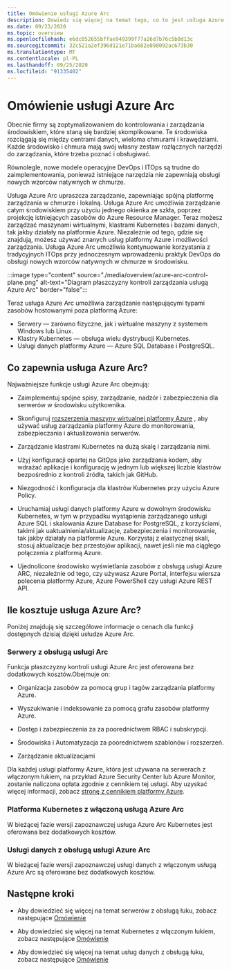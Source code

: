 ```yaml
---
title: Omówienie usługi Azure Arc
description: Dowiedz się więcej na temat tego, co to jest usługa Azure Arc i jak pomaga klientom w zarządzaniu zasobami hybrydowymi i zarządzaniem nimi za pomocą innych usług i funkcji platformy Azure.
ms.date: 09/23/2020
ms.topic: overview
ms.openlocfilehash: e6dc052655bffae949399f77a26d7b76c5b0d13c
ms.sourcegitcommit: 32c521a2ef396d121e71ba682e098092ac673b30
ms.translationtype: MT
ms.contentlocale: pl-PL
ms.lasthandoff: 09/25/2020
ms.locfileid: "91335402"
---
```

# <a name="azure-arc-overview"></a>Omówienie usługi Azure Arc

Obecnie firmy są zoptymalizowaniem do kontrolowania i zarządzania środowiskiem, które staną się bardziej skomplikowane. Te środowiska rozciągają się między centrami danych, wieloma chmurami i krawędziami. Każde środowisko i chmura mają swój własny zestaw rozłącznych narzędzi do zarządzania, które trzeba poznać i obsługiwać.

Równolegle, nowe modele operacyjne DevOps i ITOps są trudne do zaimplementowania, ponieważ istniejące narzędzia nie zapewniają obsługi nowych wzorców natywnych w chmurze.

Usługa Azure Arc upraszcza zarządzanie, zapewniając spójną platformę zarządzania w chmurze i lokalną. Usługa Azure Arc umożliwia zarządzanie całym środowiskiem przy użyciu jednego okienka ze szkła, poprzez projekcję istniejących zasobów do Azure Resource Manager. Teraz możesz zarządzać maszynami wirtualnymi, klastrami Kubernetes i bazami danych, tak jakby działały na platformie Azure. Niezależnie od tego, gdzie się znajdują, możesz używać znanych usług platformy Azure i możliwości zarządzania. Usługa Azure Arc umożliwia kontynuowanie korzystania z tradycyjnych ITOps przy jednoczesnym wprowadzeniu praktyk DevOps do obsługi nowych wzorców natywnych w chmurze w środowisku.

:::image type="content" source="./media/overview/azure-arc-control-plane.png" alt-text="Diagram płaszczyzny kontroli zarządzania usługą Azure Arc" border="false":::

Teraz usługa Azure Arc umożliwia zarządzanie następującymi typami zasobów hostowanymi poza platformą Azure:

* Serwery — zarówno fizyczne, jak i wirtualne maszyny z systemem Windows lub Linux.
* Klastry Kubernetes — obsługa wielu dystrybucji Kubernetes.
* Usługi danych platformy Azure — Azure SQL Database i PostgreSQL.

## <a name="what-does-azure-arc-deliver"></a>Co zapewnia usługa Azure Arc?

Najważniejsze funkcje usługi Azure Arc obejmują:

* Zaimplementuj spójne spisy, zarządzanie, nadzór i zabezpieczenia dla serwerów w środowisku użytkownika.

* Skonfiguruj [rozszerzenia maszyny wirtualnej platformy Azure](./servers/manage-vm-extensions.md) , aby używać usług zarządzania platformy Azure do monitorowania, zabezpieczania i aktualizowania serwerów.

* Zarządzanie klastrami Kubernetes na dużą skalę i zarządzania nimi.

* Użyj konfiguracji opartej na GitOps jako zarządzania kodem, aby wdrażać aplikacje i konfigurację w jednym lub większej liczbie klastrów bezpośrednio z kontroli źródła, takich jak GitHub.

* Niezgodność i konfiguracja dla klastrów Kubernetes przy użyciu Azure Policy.

* Uruchamiaj usługi danych platformy Azure w dowolnym środowisku Kubernetes, w tym w przypadku wystąpienia zarządzanego usługi Azure SQL i skalowania Azure Database for PostgreSQL, z korzyściami, takimi jak uaktualnienia/aktualizacje, zabezpieczenia i monitorowanie, tak jakby działały na platformie Azure. Korzystaj z elastycznej skali, stosuj aktualizacje bez przestojów aplikacji, nawet jeśli nie ma ciągłego połączenia z platformą Azure.

* Ujednolicone środowisko wyświetlania zasobów z obsługą usługi Azure ARC, niezależnie od tego, czy używasz Azure Portal, interfejsu wiersza polecenia platformy Azure, Azure PowerShell czy usługi Azure REST API.

## <a name="how-much-does-azure-arc-cost"></a>Ile kosztuje usługa Azure Arc?

Poniżej znajdują się szczegółowe informacje o cenach dla funkcji dostępnych dzisiaj dzięki usłudze Azure Arc.

### <a name="arc-enabled-servers"></a>Serwery z obsługą usługi Arc

Funkcja płaszczyzny kontroli usługi Azure Arc jest oferowana bez dodatkowych kosztów.Obejmuje on:

* Organizacja zasobów za pomocą grup i tagów zarządzania platformy Azure.

* Wyszukiwanie i indeksowanie za pomocą grafu zasobów platformy Azure.

* Dostęp i zabezpieczenia za za poorednictwem RBAC i subskrypcji.

* Środowiska i Automatyzacja za poorednictwem szablonów i rozszerzeń.

* Zarządzanie aktualizacjami

Dla każdej usługi platformy Azure, która jest używana na serwerach z włączonym łukiem, na przykład Azure Security Center lub Azure Monitor, zostanie naliczona opłata zgodnie z cennikiem tej usługi. Aby uzyskać więcej informacji, zobacz [stronę z cennikiem platformy Azure](https://azure.microsoft.com/pricing/).

### <a name="azure-arc-enabled-kubernetes"></a>Platforma Kubernetes z włączoną usługą Azure Arc

W bieżącej fazie wersji zapoznawczej usługa Azure Arc Kubernetes jest oferowana bez dodatkowych kosztów.

### <a name="azure-arc-enabled-data-services"></a>Usługi danych z obsługą usługi Azure Arc

W bieżącej fazie wersji zapoznawczej usługi danych z włączonym usługą Azure Arc są oferowane bez dodatkowych kosztów.

## <a name="next-steps"></a>Następne kroki

* Aby dowiedzieć się więcej na temat serwerów z obsługą łuku, zobacz następujące [Omówienie](./servers/overview.md)

* Aby dowiedzieć się więcej na temat Kubernetes z włączonym łukiem, zobacz następujące [Omówienie](./kubernetes/overview.md)

* Aby dowiedzieć się więcej na temat usług danych z obsługą łuku, zobacz następujące [Omówienie](https://azure.microsoft.com/services/azure-arc/hybrid-data-services/)

